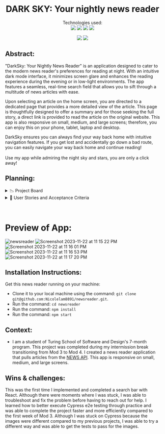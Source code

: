 <div align="center">
<h1>DARK SKY: Your nightly news reader </h1>

Technologies used:<br>
  <img src="https://img.shields.io/badge/React-20232A?style=for-the-badge&logo=react&logoColor=61DAFB" />
  <img src="https://img.shields.io/badge/React_Router-CA4245?style=for-the-badge&logo=react-router&logoColor=white"/>
  <img src="https://img.shields.io/badge/CSS3-1572B6?style=for-the-badge&logo=css3&logoColor=white" />
  <img src="https://img.shields.io/badge/HTML5-E34F26?style=for-the-badge&logo=html5&logoColor=white" />

  <img src="https://img.shields.io/badge/Visual%20Studio%20Code-0078d7.svg?style=for-the-badge&logo=visual-studio-code&logoColor=white" />
  <img src="https://img.shields.io/badge/-cypress-%23E5E5E5?style=for-the-badge&logo=cypress&logoColor=058a5e" />

</div>

## Abstract: 
"DarkSky: Your Nightly News Reader" is an  application designed to cater to the modern news reader's preferences for reading at night. With an intuitive dark mode interface, it minimizes screen glare and enhances the reading experience during the evening or in low-light environments. The app features a seamless, real-time search field that allows you to sift through a multitude of news articles with ease.

Upon selecting an article on the home screen, you are directed to a dedicated page that provides a more detailed view of the article. This page is thoughtfully designed to offer a summary and for those seeking the full story, a direct link is provided to read the article on the original website. This app is also responsive on small, medium, and large screens; therefore, you can enjoy this on your phone, tablet, laptop and desktop.

DarkSky ensures you can always find your way back home with intuitive navigation features. If you get lost and accidentally go down a bad route, you can easily navigate your way back home and continue reading! 
<br></br>
Use my app while admiring the night sky and stars, you are only a click away! 

## Planning:
<details>
<summary>
 📉 Project Board
 
</summary>
<div align="center">
  
<img width="1153" alt="Screenshot 2023-11-25 at 11 13 06 PM" src="https://github.com/Nicolelam8891/newsreader/assets/132624450/b2bc89de-ef47-4d40-beb6-69a5debe67f0">

[My project board](https://github.com/users/Nicolelam8891/projects/4)
  
</details>
  



<details>
<summary>
📄 User Stories and Acceptance Criteria
 
</summary>
<div align="center">
As a user, I should see a list of articles on the homepage
<br></br>
Acceptance Criteria: There will be article cards that will all be displayed on the homepage.
For each article card, there will be a headline, image, description and date. There will be a search bar, there will not be a home button, there will be a submit button. 
<br></br>
  
As a user, I can navigate the search bar and type in related articles I am interested in and click the submit button and have related article cards populate on the home page.
<br></br> 
Acceptance criteria: There will be user error handling for the from. There will be a search bar on the home page. There will not be a home button on the home page. There will be a header that is displayed. The article cards that populate will have a headline, image, description and date.
<br></br> 
As a user, I can click the news article card and a single article page will populate.
<br></br>
Acceptance criteria: I will see a detailed view for each article containing a headline, image, data, content, and source. Only one article will be displayed. There will be a home button, there will be a header and there will not be a search bar.
</details>
<br></br>

# Preview of App:
![newsreader](https://github.com/Nicolelam8891/newsreader/assets/132624450/b5fe17c2-0472-4274-aaef-3a9ae4ea2849)
![Screenshot 2023-11-22 at 11 15 22 PM](https://github.com/Nicolelam8891/newsreader/assets/132624450/3dc1fd63-2cf8-4f0e-8a31-e1d393075fd0)
![Screenshot 2023-11-22 at 11 16 01 PM](https://github.com/Nicolelam8891/newsreader/assets/132624450/31773b39-a4ff-48e2-bb19-cf8a508a5392)
![Screenshot 2023-11-22 at 11 16 53 PM](https://github.com/Nicolelam8891/newsreader/assets/132624450/86b60e8f-d033-4331-938a-dd7ab238dd19)
![Screenshot 2023-11-22 at 11 17 20 PM](https://github.com/Nicolelam8891/newsreader/assets/132624450/68394b07-5ade-4ac9-a004-378b9915b936)


## Installation Instructions:
Get this news reader running on your machine: 
- Clone it to your local machine using the command: `git clone git@github.com:Nicolelam8891/newsreader.git`.
- Run the command: `cd newsreader`
- Run the command: `npm install`
- Run the command: `npm start`

## Context:
- I am a student of Turing School of Software and Design's 7-month program. This project was completed during my intermission break transitioning from Mod 3 to Mod 4. I created a news reader application that pulls articles from the [NEWS API](https://newsapi.org/). This app is responsive on small, medium, and large screens.


## Wins & challenges:
This was the first time I implemented and completed a search bar with React. Although there were moments where I was stuck, I was able to troubleshoot and fix the problem before having to reach out for help. I learned how to better execute Cypress e2e testing through practice and was able to complete the project faster and more efficiently compared to the first week of Mod 3. Although I was stuck on Cypress because the images were different compared to my previous projects, I was able to try a different way and was able to get the tests to pass for the images. 





